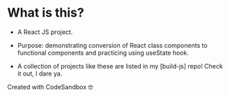 # What is this?

- A React JS project.
- Purpose: demonstrating conversion of React class components to functional components and practicing using useState hook.

- A collection of projects like these are listed in my [build-js] repo! Check it out, I dare ya.

Created with CodeSandbox 🤓
